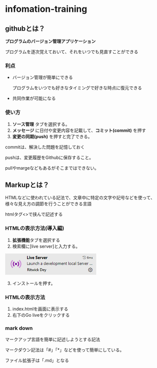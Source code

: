 # infomation-training

## githubとは？

**プログラムのバージョン管理アプリケーション**

プログラムを逐次覚えておいて、それをいつでも見直すことができる

### 利点
* バージョン管理が簡単にできる

    プログラムをいつでも好きなタイミングで好きな時点に復元できる

* 共同作業が可能になる

### 使い方
1. **ソース管理** タブを選択する。
2. **メッセージ** に日付や変更内容を記載して、**コミット(commit)** を押す
3. **変更の同期(push)** を押すと完了できる。

commitは、解決した問題を記憶しておく

pushは、変更履歴をGithubに保存すること。

pullやmargeなどもあるがそこまではできない。

## Markupとは？

HTMLなどに使われている記法で、文章中に特定の文字や記号などを使って、様々な見え方の調節を行うことができる言語

htmlタグ<>で挟んで記述する


### HTMLの表示方法(導入編)
1. **拡張機能**タブを選択する
2. 検索欄に[live server]と入力する。

![alt text](image.png)

3. インストールを押す。

### HTMLの表示方法
1. index.htmlを画面に表示する
2. 右下のGo liveをクリックする

### mark down

マークアップ言語を簡単に記述しようとする記法

マークダウン記法は「#」「*」などを使って簡単にしている。

ファイル拡張子は「.md」となる
